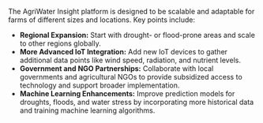 The AgriWater Insight platform is designed to be scalable and adaptable for farms of different sizes and locations. Key points include:

- **Regional Expansion:** Start with drought- or flood-prone areas and scale to other regions globally.
- **More Advanced IoT Integration:** Add new IoT devices to gather additional data points like wind speed, radiation, and nutrient levels.
- **Government and NGO Partnerships:** Collaborate with local governments and agricultural NGOs to provide subsidized access to technology and support broader implementation.
- **Machine Learning Enhancements:** Improve prediction models for droughts, floods, and water stress by incorporating more historical data and training machine learning algorithms.
